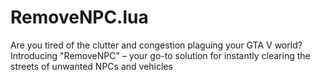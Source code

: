 # RemoveNPC.lua
Are you tired of the clutter and congestion plaguing your GTA V world? Introducing "RemoveNPC" – your go-to solution for instantly clearing the streets of unwanted NPCs and vehicles
